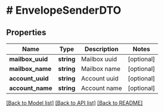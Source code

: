 # # EnvelopeSenderDTO

## Properties

Name | Type | Description | Notes
------------ | ------------- | ------------- | -------------
**mailbox_uuid** | **string** | Mailbox uuid | [optional]
**mailbox_name** | **string** | Mailbox name | [optional]
**account_uuid** | **string** | Account uuid | [optional]
**account_name** | **string** | Account name | [optional]

[[Back to Model list]](../../README.md#models) [[Back to API list]](../../README.md#endpoints) [[Back to README]](../../README.md)
